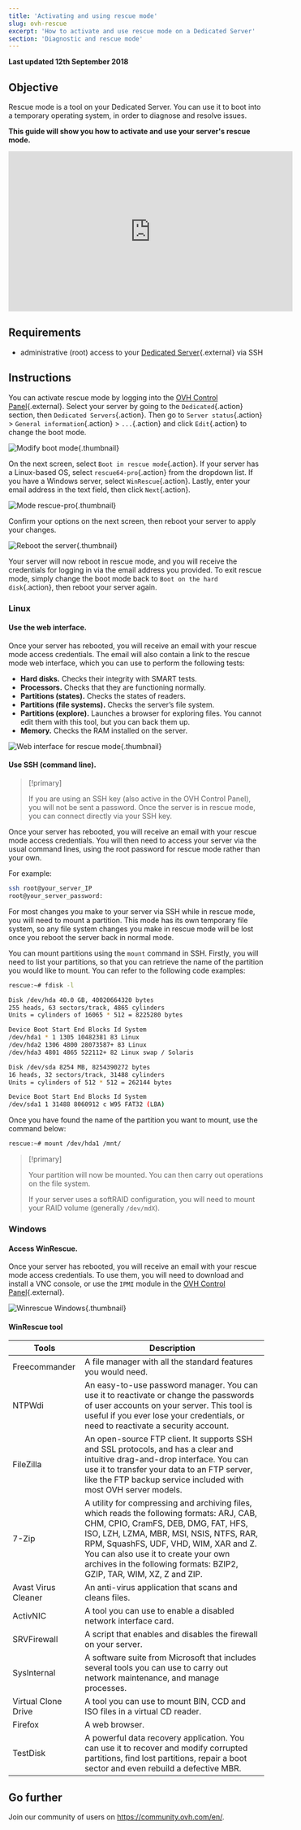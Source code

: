 ```yaml
---
title: 'Activating and using rescue mode'
slug: ovh-rescue
excerpt: 'How to activate and use rescue mode on a Dedicated Server'
section: 'Diagnostic and rescue mode'
---
```


**Last updated 12th September 2018**

## Objective

Rescue mode is a tool on your Dedicated Server. You can use it to boot into a temporary operating system, in order to diagnose and resolve issues.

**This guide will show you how to activate and use your server's rescue mode.**

<iframe width="560" height="315" src="https://www.youtube.com/embed/UdMZSgXATFU" frameborder="0" allow="autoplay; encrypted-media" allowfullscreen></iframe>

## Requirements

- administrative (root) access to your [Dedicated Server](https://www.ovh.co.uk/dedicated_servers/){.external} via SSH


## Instructions

You can activate rescue mode by logging into the [OVH Control Panel](https://www.ovh.com/auth/?action=gotomanager/){.external}. Select your server by going to the `Dedicated`{.action} section, then `Dedicated Servers`{.action}. Then go to `Server status`{.action} > `General information`{.action} > `...`{.action} and click `Edit`{.action} to change the boot mode.

![Modify boot mode](images/rescue-mode-01.png){.thumbnail}

On the next screen, select `Boot in rescue mode`{.action}. If your server has a Linux-based OS, select `rescue64-pro`{.action} from the dropdown list. If you have a Windows server, select `WinRescue`{.action}. Lastly, enter your email address in the text field, then click `Next`{.action}.

![Mode rescue-pro](images/rescue-mode-03.png){.thumbnail}

Confirm your options on the next screen, then reboot your server to apply your changes. 

![Reboot the server](images/rescue-mode-02.png){.thumbnail}

Your server will now reboot in rescue mode, and you will receive the credentials for logging in via the email address you provided. To exit rescue mode, simply change the boot mode back to `Boot on the hard disk`{.action}, then reboot your server again.

### Linux

#### Use the web interface.

Once your server has rebooted, you will receive an email with your rescue mode access credentials. The email will also contain a link to the rescue mode web interface, which you can use to perform the following tests:

- <b>Hard disks.</b> Checks their integrity with SMART tests.
- <b>Processors.</b> Checks that they are functioning normally.
- <b>Partitions (states).</b> Checks the states of readers.
- <b>Partitions (file systems).</b> Checks the server’s file system.
- <b>Partitions (explore).</b> Launches a browser for exploring files. You cannot edit them with this tool, but you can back them up.
- <b>Memory.</b> Checks the RAM installed on the server.

![Web interface for rescue mode](images/rescue-mode-04.png){.thumbnail}

#### Use SSH (command line).


> [!primary]
> 
> If you are using an SSH key (also active in the OVH Control Panel), you will not be sent a password. Once the server is in rescue mode, you can connect directly via your SSH key.
>

Once your server has rebooted, you will receive an email with your rescue mode access credentials. You will then need to access your server via the usual command lines, using the root password for rescue mode rather than your own.

For example:

```sh
ssh root@your_server_IP
root@your_server_password:
```

For most changes you make to your server via SSH while in rescue mode, you will need to mount a partition. This mode has its own temporary file system, so any file system changes you make in rescue mode will be lost once you reboot the server back in normal mode.

You can mount partitions using the `mount` command in SSH. Firstly, you will need to list your partitions, so that you can retrieve the name of the partition you would like to mount. You can refer to the following code examples:

```sh
rescue:~# fdisk -l

Disk /dev/hda 40.0 GB, 40020664320 bytes
255 heads, 63 sectors/track, 4865 cylinders
Units = cylinders of 16065 * 512 = 8225280 bytes

Device Boot Start End Blocks Id System
/dev/hda1 * 1 1305 10482381 83 Linux
/dev/hda2 1306 4800 28073587+ 83 Linux
/dev/hda3 4801 4865 522112+ 82 Linux swap / Solaris

Disk /dev/sda 8254 MB, 8254390272 bytes
16 heads, 32 sectors/track, 31488 cylinders
Units = cylinders of 512 * 512 = 262144 bytes

Device Boot Start End Blocks Id System
/dev/sda1 1 31488 8060912 c W95 FAT32 (LBA)
```

Once you have found the name of the partition you want to mount, use the command below:

```sh
rescue:~# mount /dev/hda1 /mnt/
```

> [!primary]
>
> Your partition will now be mounted. You can then carry out operations on the file system.
> 
> If your server uses a softRAID configuration, you will need to mount your RAID volume (generally `/dev/mdX`).
>


### Windows

#### Access WinRescue.

Once your server has rebooted, you will receive an email with your rescue mode access credentials. To use them, you will need to download and install a VNC console, or use the `IPMI` module in the [OVH Control Panel](https://www.ovh.com/auth/?action=gotomanager/){.external}.

![Winrescue Windows](images/rescue-mode-06.png){.thumbnail}

#### WinRescue tool

|Tools|Description|
|---|---|
|Freecommander|A file manager with all the standard features you would need.|
|NTPWdi|An easy-to-use password manager. You can use it to reactivate or change the passwords of user accounts on your server. This tool is useful if you ever lose your credentials, or need to reactivate a security account.|
|FileZilla|An open-source FTP client. It supports SSH and SSL protocols, and has a clear and intuitive drag-and-drop interface. You can use it to transfer your data to an FTP server, like the FTP backup service included with most OVH server models.|
|7-Zip|A utility for compressing and archiving files, which reads the following formats: ARJ, CAB, CHM, CPIO, CramFS, DEB, DMG, FAT, HFS, ISO, LZH, LZMA, MBR, MSI, NSIS, NTFS, RAR, RPM, SquashFS, UDF, VHD, WIM, XAR and Z. You can also use it to create your own archives in the following formats: BZIP2, GZIP, TAR, WIM, XZ, Z and ZIP.|
|Avast Virus Cleaner|An anti-virus application that scans and cleans files.|
|ActivNIC|A tool you can use to enable a disabled network interface card.|
|SRVFirewall|A script that enables and disables the firewall on your server.|
|SysInternal|A software suite from Microsoft that includes several tools you can use to carry out network maintenance, and manage processes.|
|Virtual Clone Drive|A tool you can use to mount BIN, CCD and ISO files in a virtual CD reader.|
|Firefox|A web browser.|
|TestDisk|A powerful data recovery application. You can use it to recover and modify corrupted partitions, find lost partitions, repair a boot sector and even rebuild a defective MBR.|

## Go further

Join our community of users on <https://community.ovh.com/en/>.
